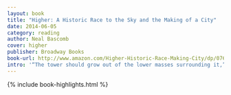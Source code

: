 ```yaml
---
layout: book
title: "Higher: A Historic Race to the Sky and the Making of a City"
date: 2014-06-05
category: reading
author: Neal Bascomb
cover: higher
publisher: Broadway Books
book-url: http://www.amazon.com/Higher-Historic-Race-Making-City/dp/0767912683
intro: '“The tower should grow out of the lower masses surrounding it,” he said of skyscraper design, “and it should terminate in a crowning feature that is a natural and logical development of the tower itself, not merely an ornament placed on the top of the tower. All parts of the design should be tied together in a closely knit composition, each part not only belonging to the whole but accentuating the effectiveness of the other parts.”'
---
```


{% include book-highlights.html %}
